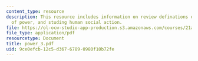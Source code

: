 ```yaml
---
content_type: resource
description: This resource includes information on review definations of power, intention
  of power, and studing human social action.
file: https://ol-ocw-studio-app-production.s3.amazonaws.com/courses/21a-245j-power-interpersonal-organizational-and-global-dimensions-fall-2005/9ce0efcb12c5d36767890980f10b72fe_power_3.pdf
file_type: application/pdf
resourcetype: Document
title: power_3.pdf
uid: 9ce0efcb-12c5-d367-6789-0980f10b72fe
---
```

